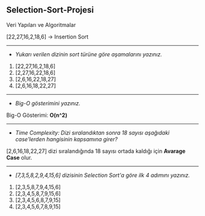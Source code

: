 ## Selection-Sort-Projesi
Veri Yapıları ve Algoritmalar


[22,27,16,2,18,6] -> Insertion Sort

___

* _Yukarı verilen dizinin sort türüne göre aşamalarını yazınız._

1. [22,27,16,2,18,6]  
2. [2,27,16,22,18,6]
3. [2,6,16,22,18,27]
4. [2,6,16,18,22,27] 
___

* _Big-O gösterimini yazınız._

Big-O Gösterimi: **O(n^2)**

___

* _Time Complexity: Dizi sıralandıktan sonra 18 sayısı aşağıdaki case'lerden hangisinin kapsamına girer?_

[2,6,16,18,22,27] dizi sıralandığında 18 sayısı ortada kaldığı için **Avarage Case** olur.

___

* _[7,3,5,8,2,9,4,15,6] dizisinin Selection Sort'a göre ilk 4 adımını yazınız._


1. [2,3,5,8,7,9,4,15,6]
2. [2,3,4,5,8,7,9,15,6]
3. [2,3,4,5,6,8,7,9,15]
4. [2,3,4,5,6,7,8,9,15]

